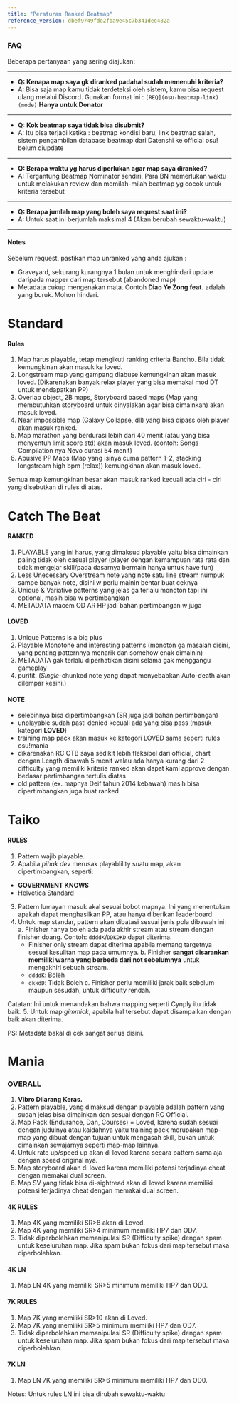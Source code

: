 ```yaml
---
title: "Peraturan Ranked Beatmap"
reference_version: dbef9749fde2fba9e45c7b341dee482a
---
```

### FAQ

Beberapa pertanyaan yang sering diajukan:

-----------------------

- **Q: Kenapa map saya gk diranked padahal sudah memenuhi kriteria?**
- A: Bisa saja map kamu tidak terdeteksi oleh sistem, kamu bisa request ulang melalui Discord. Gunakan format ini : `[REQ](osu-beatmap-link)(mode)` **Hanya untuk Donator**

-----------------------

- **Q: Kok beatmap saya tidak bisa disubmit?**
- A: Itu bisa terjadi ketika : beatmap kondisi baru, link beatmap salah, sistem pengambilan database beatmap dari Datenshi ke official osu! belum diupdate

-----------------------

- **Q: Berapa waktu yg harus diperlukan agar map saya diranked?**
- A: Tergantung Beatmap Nominator sendiri, Para BN memerlukan waktu untuk melakukan review dan memilah-milah beatmap yg cocok untuk kriteria tersebut

-----------------------

- **Q: Berapa jumlah map yang boleh saya request saat ini?**
- A: Untuk saat ini berjumlah maksimal 4 (Akan berubah sewaktu-waktu)

-----------------------


#### Notes
Sebelum request, pastikan map unranked yang anda ajukan :

- Graveyard, sekurang kurangnya 1 bulan untuk menghindari update daripada mapper dari map tersebut (abandoned map)
- Metadata cukup mengenakan mata. Contoh **Diao Ye Zong feat.** adalah yang buruk. Mohon hindari.

<h1><i class="comment icon"></i> Standard</h1>

#### Rules

1. Map harus playable, tetap mengikuti ranking criteria Bancho. Bila tidak kemungkinan akan masuk ke loved.
2. Longstream map yang gampang diabuse kemungkinan akan masuk loved. (Dikarenakan banyak relax player yang bisa memakai mod DT untuk mendapatkan PP)
3. Overlap object, 2B maps, Storyboard based maps (Map yang membutuhkan storyboard untuk dinyalakan agar bisa dimainkan) akan masuk loved.
4. Near impossible map (Galaxy Collapse, dll) yang bisa dipass oleh player akan masuk ranked.
5. Map marathon yang berdurasi lebih dari 40 menit (atau yang bisa menyentuh limit score std) akan masuk loved.  (contoh: Songs Compilation nya Nevo durasi 54 menit)
6. Abusive PP Maps (Map yang isinya cuma pattern 1-2, stacking longstream high bpm (relax)) kemungkinan akan masuk loved.

Semua map kemungkinan besar akan masuk ranked kecuali ada ciri - ciri yang disebutkan di rules di atas.

<h1><i class="comment icon"></i> Catch The Beat</h1>

#### RANKED

1. PLAYABLE yang ini harus, yang dimaksud playable yaitu bisa dimainkan paling tidak oleh casual player (player dengan kemampuan rata rata dan tidak mengejar skill/pada dasarnya bermain hanya untuk have fun)
2. Less Unecessary Overstream note yang note satu line stream numpuk sampe banyak note, disini w perlu mainin bentar buat ceknya
3. Unique & Variative patterns yang jelas ga terlalu monoton tapi ini optional, masih bisa w pertimbangkan
4. METADATA macem OD AR HP jadi bahan pertimbangan w juga

#### LOVED

1. Unique Patterns is a big plus
2. Playable Monotone and interesting patterns (monoton ga masalah disini, yang penting patternnya menarik dan somehow enak dimainin)
3. METADATA gak terlalu diperhatikan disini selama gak menggangu gameplay
4. puritit. (*Single*-chunked note yang dapat menyebabkan Auto-death akan dilempar kesini.)

#### NOTE

- selebihnya bisa dipertimbangkan (SR juga jadi bahan pertimbangan)
- unplayable sudah pasti denied kecuali ada yang bisa pass (masuk kategori **LOVED**)
- training map pack akan masuk ke kategori LOVED sama seperti rules osu!mania
- dikarenakan RC CTB saya sedikit lebih fleksibel dari official, chart dengan Length dibawah 5 menit walau ada hanya kurang dari 2 difficulty yang memiliki kriteria ranked akan dapat kami approve dengan bedasar pertimbangan tertulis diatas
- old pattern (ex. mapnya Deif tahun 2014 kebawah) masih bisa dipertimbangkan juga buat ranked

<h1><i class="comment icon"></i> Taiko</h1>

#### RULES

1. Pattern wajib playable.
2. Apabila *pihak dev* merusak playablility suatu map, akan dipertimbangkan, seperti:
  - **GOVERNMENT KNOWS**
  - Helvetica Standard
3. Pattern lumayan masuk akal sesuai bobot mapnya. Ini yang menentukan apakah dapat menghasilkan PP, atau hanya diberikan leaderboard.
4. Untuk map standar, pattern akan dibatasi sesuai jenis pola dibawah ini:
  a. Finisher hanya boleh ada pada akhir stream atau stream dengan finisher doang.
    Contoh: `ddddK`/`DDKDKD` dapat diterima.
    - Finisher only stream dapat diterima apabila memang targetnya sesuai kesulitan map pada umumnya.
  b. Finisher **sangat disarankan memiliki warna yang berbeda dari not sebelumnya** untuk mengakhiri sebuah stream.
    - `ddddK`: Boleh
    - `dkkdD`: Tidak Boleh
  c. Finisher perlu memiliki jarak baik sebelum maupun sesudah, untuk difficulty rendah.
  
  Catatan: Ini untuk menandakan bahwa mapping seperti Cynply itu tidak baik.
5. Untuk map *gimmick*, apabila hal tersebut dapat disampaikan dengan baik akan diterima.

PS: Metadata bakal di cek sangat serius disini.

<h1><i class="comment icon"></i> Mania</h1>

### OVERALL
1. **Vibro Dilarang Keras.**
2. Pattern playable, yang dimaksud dengan playable adalah pattern yang sudah jelas bisa dimainkan dan sesuai dengan RC Official.
3. Map Pack (Endurance, Dan, Courses) = Loved, karena sudah sesuai dengan judulnya atau kaidahnya yaitu training pack merupakan map-map yang dibuat dengan tujuan untuk mengasah skill, bukan untuk dimainkan sewajarnya seperti map-map lainnya.
4. Untuk rate up/speed up akan di loved karena secara pattern sama aja dengan speed original nya.
5. Map storyboard akan di loved karena memiliki potensi terjadinya cheat dengan memakai dual screen.
6. Map SV yang tidak bisa di-sightread akan di loved karena memiliki potensi terjadinya cheat dengan memakai dual screen.

#### 4K RULES
1. Map 4K yang memiliki SR>8 akan di Loved.
2. Map 4K yang memiliki SR>4 minimum memiliki HP7 dan OD7.
3. Tidak diperbolehkan memanipulasi SR (Difficulty spike) dengan spam untuk keseluruhan map. Jika spam bukan fokus dari map tersebut maka diperbolehkan.

#### 4K LN
1. Map LN 4K yang memiliki SR>5 minimum memiliki HP7 dan OD0.

#### 7K RULES
1. Map 7K yang memiliki SR>10 akan di Loved.
2. Map 7K yang memiliki SR>5 minimum memiliki HP7 dan OD7.
3. Tidak diperbolehkan memanipulasi SR (Difficulty spike) dengan spam untuk keseluruhan map. Jika spam bukan fokus dari map tersebut maka diperbolehkan.

#### 7K LN
1. Map LN 7K yang memiliki SR>6 minimum memiliki HP7 dan OD0.

Notes: Untuk rules LN ini bisa dirubah sewaktu-waktu
